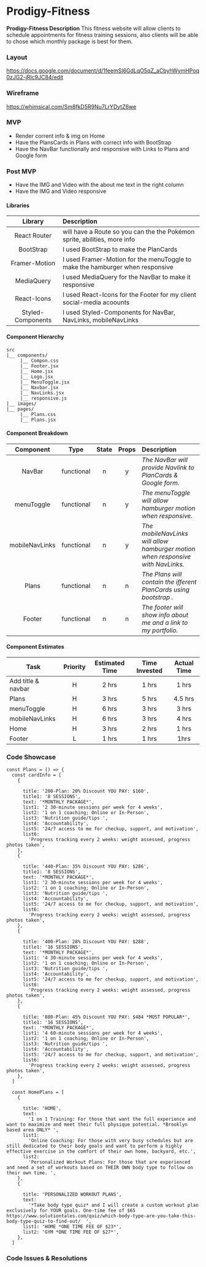 # Prodigy-Fitness

**Prodigy-Fitness Description** This fitness website will allow clients to schedule appointments for fitness training sessions, also clients will be able to chose which monthly package is best for them.

### Layout
https://docs.google.com/document/d/1feemSI6GdLqO5qZ_aCbyhWymHPoq0zJG2-jRlc9JC84/edit

### Wireframe
https://whimsical.com/Sm8fkD5R9Nu7LrYDytZ6we

### MVP
- Render corrent info & img on Home
- Have the PlansCards in Plans with correct info with BootStrap
- Have the NavBar functionally and responsive with Links to Plans and Google form
### Post MVP 
- Have the IMG and Video with the about me text in the right column 
- Have the IMG and Video responsive

#### Libraries

|     Library      | Description                                |
| :--------------: | :----------------------------------------- |
|   React Router   |  will have a Route so you can the the Pokémon sprite, abilities, more info|
|    BootStrap     | I used BootStrap to make the PlanCards |
|   Framer-Motion  | I used Framer-Motion for the menuToggle to make the hamburger when responsive |
|   MediaQuery     | I used MediaQuery for the NavBar to make it responsive |
|   React-Icons    | I used React-Icons for the Footer for my client social-media acoounts |
| Styled-Components| I used Styled-Components for NavBar, NavLinks, mobileNavLinks |



 
 #### Component Hierarchy
 ```
src
|__ components/
      |__ Compon.css
      |__ Footer.jsx
      |__ Home.jsx
      |__ Logo.jsx
      |__ MenuToggle.jsx
      |__ Navbar.jsx
      |__ NavLinks.jsx
      |__ responsive.js
|__ images/
|__ pages/
      |__ Plans.css
      |__ Plans.jsx
```

#### Component Breakdown
|  Component   |    Type    | State | Props | Description                                                      |
| :----------: | :--------: | :---: | :---: | :--------------------------------------------------------------- |
|    NavBar    | functional |   n   |   y   | _The NavBar will provide Navlink to PlanCards & Google form._|
|   menuToggle | functional |   n   |   y   | _The menuToggle will allow hamburger motion when responsive._|
|mobileNavLinks| functional |   n   |   y   | _The mobileNavLinks will allow hamburger motion when responsive with NavLinks._|
|    Plans     | functional |   n   |   n   | _The Plans will contain the ifferent PlanCards using bootstrap ._|
|    Footer    | functional |   n   |   n   | _The footer will show info about me and a link to my portfolio._ |

#### Component Estimates
| Task                | Priority | Estimated Time | Time Invested | Actual Time |
| ------------------- | :------: | :------------: | :-----------: | :---------: |
| Add title & navbar     |    H     |     2 hrs      |     1 hrs     |    1 hrs    |
| Plans |    H    |     3 hrs     |     5 hrs    |     4.5 hrs  |
| menuToggle |     H     |     6 hrs      |     3 hrs     |     3 hrs    |
| mobileNavLinks |     H     |     6 hrs      |     3 hrs     |     4 hrs    |
| Home |    H    |     3 hrs     |     2 hrs    |     1 hrs  |
| Footer  |    L     |     1 hrs      |     1 hrs     |    1hrs    |

### Code Showcase

```
const Plans = () => {
  const cardInfo = [
    {
      
      title: '200-Plan: 20% Discount YOU PAY: $160',
      title1: '8 SESSIONS',
      text: '*MONTHLY PACKAGE*',
      list1: '2 30-minute sessions per week for 4 weeks',
      list2: '1 on 1 coaching; Online or In-Person',
      list3: 'Nutrition guide/tips ',
      list4: 'Accountability',
      list5: '24/7 access to me for checkup, support, and motivation',
      list6:
        'Progress tracking every 2 weeks: weight assessed, progress photos taken',
    },
    {
      
      title: '440-Plan: 35% Discount YOU PAY: $286',
      title1: '8 SESSIONS',
      text: '*MONTHLY PACKAGE*',
      list1: '2 30-minute sessions per week for 4 weeks',
      list2: '1 on 1 coaching; Online or In-Person',
      list3: 'Nutrition guide/tips ',
      list4: 'Accountability',
      list5: '24/7 access to me for checkup, support, and motivation',
      list6:
        'Progress tracking every 2 weeks: weight assessed, progress photos taken',
    },
    {
      
      title: '400-Plan: 28% Discount YOU PAY: $288',
      title1: '16 SESSIONS',
      text: '*MONTHLY PACKAGE*',
      list1: '4 30-minute sessions per week for 4 weeks',
      list2: '1 on 1 coaching; Online or In-Person',
      list3: 'Nutrition guide/tips ',
      list4: 'Accountability',
      list5: '24/7 access to me for checkup, support, and motivation',
      list6:
        'Progress tracking every 2 weeks: weight assessed, progress photos taken',
    },
    {
      
      title: '880-Plan: 45% Discount YOU PAY: $484 *MOST POPULAR*',
      title1: '16 SESSIONS',
      text: '*MONTHLY PACKAGE*',
      list1: '4 60-minute sessions per week for 4 weeks',
      list2: '1 on 1 coaching; Online or In-Person',
      list3: 'Nutrition guide/tips ',
      list4: 'Accountability',
      list5: '24/7 access to me for checkup, support, and motivation',
      list6:
        'Progress tracking every 2 weeks: weight assessed, progress photos taken',
    },
  ]

  const HomePlans = [
    {
      
      title: 'HOME',
      text:
        '1 on 1 Training: For those that want the full experience and want to maximize and meet their full physique potential. *Brooklyn based area ONLY* ',
      list1:
        'Online Coaching: For those with very busy schedules but are still dedicated to their body goals and want to perform a highly effective exercise in the comfort of their own home, backyard, etc.',
      list2:
        'Personalized Workout Plans: For those that are experienced and need a set of workouts based on THEIR OWN body type to follow on their own time. ',
    },
    {
      
      title: 'PERSONALIZED WORKOUT PLANS',
      text:
        '*Take body type quiz* and I will create a custom workout plan exclusively for YOUR goals. One-time fee of $65  https://www.solutiontales.com/quiz/which-body-type-are-you-take-this-body-type-quiz-to-find-out/  ',
      list1: 'HOME *ONE TIME FEE OF $23*',
      list2: 'GYM *ONE TIME FEE OF $27*',
    },
  ]
```

### Code Issues & Resolutions
